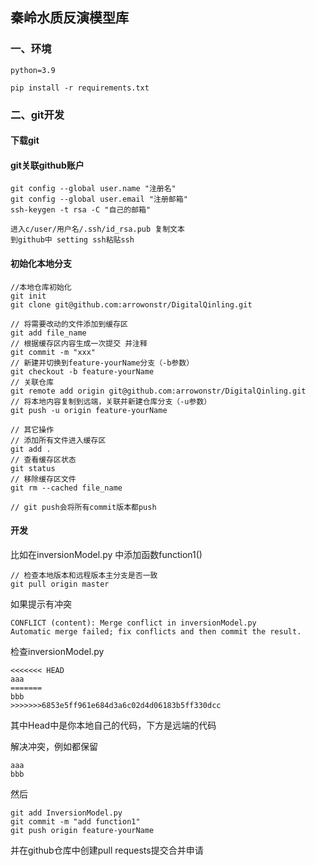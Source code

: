 ## 秦岭水质反演模型库

### 一、环境
```
python=3.9
```

```
pip install -r requirements.txt
```
### 二、git开发
#### 下载git

#### git关联github账户
```
git config --global user.name "注册名"
git config --global user.email "注册邮箱"
ssh-keygen -t rsa -C "自己的邮箱"

进入c/user/用户名/.ssh/id_rsa.pub 复制文本
到github中 setting ssh粘贴ssh
```

#### 初始化本地分支
```
//本地仓库初始化
git init
git clone git@github.com:arrowonstr/DigitalQinling.git

// 将需要改动的文件添加到缓存区
git add file_name
// 根据缓存区内容生成一次提交 并注释
git commit -m "xxx"
// 新建并切换到feature-yourName分支（-b参数）
git checkout -b feature-yourName
// 关联仓库
git remote add origin git@github.com:arrowonstr/DigitalQinling.git
// 将本地内容复制到远端，关联并新建仓库分支（-u参数）
git push -u origin feature-yourName

// 其它操作
// 添加所有文件进入缓存区
git add .
// 查看缓存区状态
git status
// 移除缓存区文件
git rm --cached file_name

// git push会将所有commit版本都push
```

#### 开发
比如在inversionModel.py 中添加函数function1()
```
// 检查本地版本和远程版本主分支是否一致
git pull origin master
```

如果提示有冲突
```
CONFLICT (content): Merge conflict in inversionModel.py
Automatic merge failed; fix conflicts and then commit the result.
```

检查inversionModel.py
```
<<<<<<< HEAD
aaa
=======
bbb
>>>>>>>6853e5ff961e684d3a6c02d4d06183b5ff330dcc
```
其中Head中是你本地自己的代码，下方是远端的代码

解决冲突，例如都保留
```
aaa
bbb
```
然后
```
git add InversionModel.py
git commit -m "add function1"
git push origin feature-yourName
```
并在github仓库中创建pull requests提交合并申请